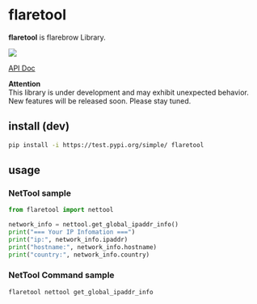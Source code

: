 # flaretool

**flaretool** is flarebrow Library.  

![](https://img.shields.io/badge/python-%3E%3D3.8-blue)

[API Doc](https://flarebrow.github.io/flaretool/flaretool.nettool.html#module-flaretool.nettool)

**Attention**  
This library is under development and may exhibit unexpected behavior. New features will be released soon. Please stay tuned.


## install (dev)
```bash
pip install -i https://test.pypi.org/simple/ flaretool
```

## usage
### NetTool sample
```python
from flaretool import nettool

network_info = nettool.get_global_ipaddr_info()
print("=== Your IP Infomation ===")
print("ip:", network_info.ipaddr)
print("hostname:", network_info.hostname)
print("country:", network_info.country)
```

### NetTool Command sample

```bash
flaretool nettool get_global_ipaddr_info
```